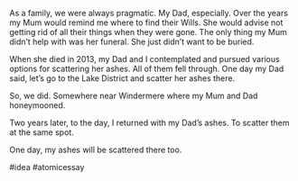 As a family, we were always pragmatic. My Dad, especially.  Over the years my Mum would remind me where to find their Wills. She would advise not getting rid of all their things when they were gone. The only thing my Mum didn’t help with was her funeral. She just didn’t want to be buried. 

When she died in 2013, my Dad and I contemplated and pursued various options for scattering her ashes. All of them fell through. One day my Dad said, let’s go to the Lake District and scatter her ashes there. 

So, we did. Somewhere near Windermere where my Mum and Dad honeymooned. 

Two years later, to the day, I returned with my Dad’s ashes. To scatter them at the same spot.

One day, my ashes will be scattered there too. 

#idea #atomicessay 